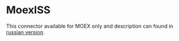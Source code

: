 # MoexISS

This connector available for MOEX only and description can found in [russian version](https://doc.stocksharp.ru/topics/api/connectors/russia/moexiss.html).
